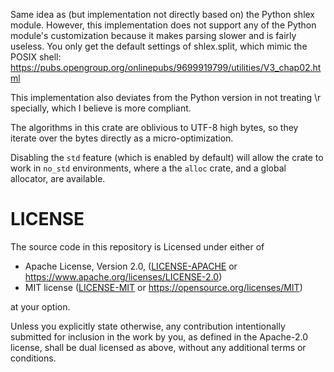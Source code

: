 
Same idea as (but implementation not directly based on) the Python shlex
module. However, this implementation does not support any of the Python
module's customization because it makes parsing slower and is fairly useless.
You only get the default settings of shlex.split, which mimic the POSIX shell:
<https://pubs.opengroup.org/onlinepubs/9699919799/utilities/V3_chap02.html>

This implementation also deviates from the Python version in not treating \r
specially, which I believe is more compliant.

The algorithms in this crate are oblivious to UTF-8 high bytes, so they iterate
over the bytes directly as a micro-optimization.

Disabling the `std` feature (which is enabled by default) will allow the crate
to work in `no_std` environments, where a the `alloc` crate, and a global
allocator, are available.

# LICENSE

The source code in this repository is Licensed under either of
- Apache License, Version 2.0, ([LICENSE-APACHE](LICENSE-APACHE) or
  https://www.apache.org/licenses/LICENSE-2.0)
- MIT license ([LICENSE-MIT](LICENSE-MIT) or
  https://opensource.org/licenses/MIT)

at your option.

Unless you explicitly state otherwise, any contribution intentionally submitted
for inclusion in the work by you, as defined in the Apache-2.0 license, shall
be dual licensed as above, without any additional terms or conditions.
